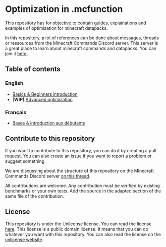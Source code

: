 # Optimization in .mcfunction

This repository has for objective to contain guides, explainations and examples of optimization for minecraft datapacks.

In this repository, a lot of references can be done about messages, threads or ressources from the Minecraft Commands Discord server. This server is a great place to learn about minecraft commands and datapacks. You can join it [here](https://discord.gg/QAFXFtZ).

## Table of contents

### English
- [Basics & Beginners introduction](./docs/basics.md)
- **[WIP]** [Advanced optimization](./docs/advanced.md)

### Français
- [Bases & introduction aux débutants](./docs/lang/fr-fr/basics.md)


## Contribute to this repository

If you want to contribute to this repository, you can do it by creating a pull request. You can also create an issue if you want to report a problem or suggest something.

We are discussing about the structure of this repository on the Minecraft Commands Discord server [on this thread](https://discord.com/channels/154777837382008833/1072289159701606511).

All contributions are welcome. Any contribution must be verified by existing benchmarks or your own tests. Add the source in the adapted section of the same file of the contribution.

## License

This repository is under the Unlicense license. You can read the license [here](./LICENSE). This license is a public domain license. It means that you can do whatever you want with this repository. You can also read the license on the [unlicense website](https://unlicense.org/).